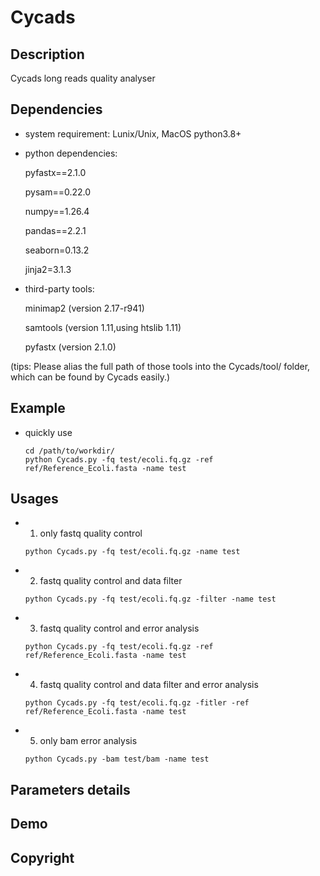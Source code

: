 # Cycads

## Description
Cycads long reads quality analyser

## Dependencies

* system requirement: 
  Lunix/Unix, MacOS
  python3.8+ 

* python dependencies: 

  pyfastx==2.1.0 
  
  pysam==0.22.0 
  
  numpy==1.26.4 
  
  pandas==2.2.1 
  
  seaborn=0.13.2 
  
  jinja2=3.1.3 

* third-party tools: 

  minimap2 (version 2.17-r941) 
  
  samtools (version 1.11,using htslib 1.11) 
  
  pyfastx (version 2.1.0) 

(tips: Please alias the full path of those tools into the Cycads/tool/ folder, which can be found by Cycads easily.) 


## Example

* quickly use
  ```
  cd /path/to/workdir/ 
  python Cycads.py -fq test/ecoli.fq.gz -ref ref/Reference_Ecoli.fasta -name test 
  ```
## Usages

* 1. only fastq quality control 
  ``` 
  python Cycads.py -fq test/ecoli.fq.gz -name test
  ```
* 2. fastq quality control and data filter
  ```
  python Cycads.py -fq test/ecoli.fq.gz -filter -name test
  ```
* 3. fastq quality control and error analysis
  ```
  python Cycads.py -fq test/ecoli.fq.gz -ref ref/Reference_Ecoli.fasta -name test
  ```
   
* 4. fastq quality control and data filter and error analysis
  ```
  python Cycads.py -fq test/ecoli.fq.gz -fitler -ref ref/Reference_Ecoli.fasta -name test
  ```
* 5. only bam error analysis
  ```
  python Cycads.py -bam test/bam -name test 
  ```
## Parameters details


## Demo


## Copyright


